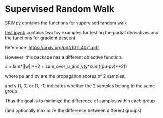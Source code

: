 # Supervised Random Walk

[SRW.py](./SRW.py) contains the functions for supervised random walk

[test.ipynb](./test.ipynb) contains two toy examples for testing the partial derivatives and the functions for gradient descent


Reference: https://arxiv.org/pdf/1011.4071.pdf

However, this package has a different objective function:

J = lam*||w||**2 + sum_over_u_and_v(y*sum((pu-pv)**2))

where pu and pv are the propagation scores of 2 samples, 

and y (1, 0) or (1, -1) indicates whether the 2 samples belong to the same group.

Thus the goal is to minimize the difference of samples within each group

(and optionally maximize the difference between different groups)
